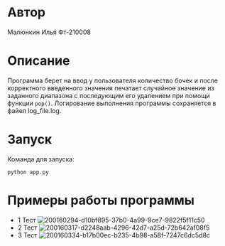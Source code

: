 # Автор

Малюнкин Илья Фт-210008

# Описание

Программа берет на ввод у пользователя количество бочек и после корректного введенного значения печатает случайное значение из заданного диапазона с последующим его удалением при помощи функции `pop()`. Логирование выполнения программы сохраняется в файел log_file.log.

# Запуск

Команда для запуска:

`python app.py`

# Примеры работы программы

- 1 Тест
![200160294-d10bf895-37b0-4a99-9ce7-9822f5f11c50](https://user-images.githubusercontent.com/114622207/201995143-c82ba844-abeb-4d8d-b576-12279912e67a.png)
- 2 Тест
![200160317-d2248aab-4296-42d7-a25d-72b642af08f5](https://user-images.githubusercontent.com/114622207/201995185-a6d7bce9-8e30-4e7e-b443-c831eda16c79.png)
- 3 Тест
![200160334-b17b00ec-b235-4b98-a58f-7247c6dc5d8c](https://user-images.githubusercontent.com/114622207/201995193-e90d45f4-c2e6-46b4-ae75-279c7c4906eb.png)
